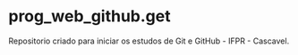 # prog_web_github.get
Repositorio criado para iniciar os estudos de Git e GitHub - IFPR - Cascavel.

